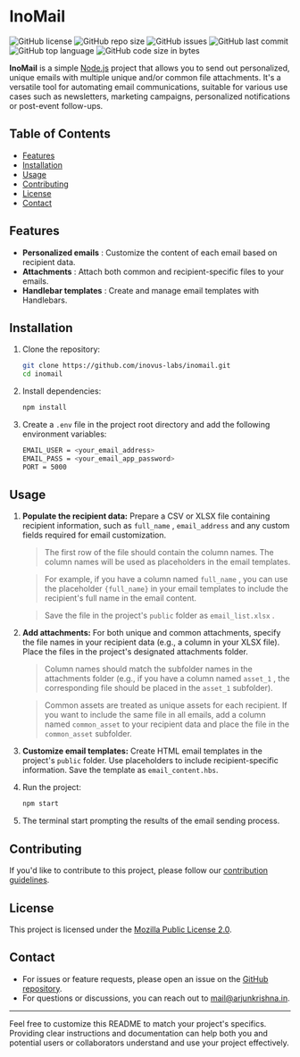 # InoMail

![GitHub license](https://img.shields.io/github/license/inovus-labs/inomail) ![GitHub repo size](https://img.shields.io/github/repo-size/inovus-labs/inomail) ![GitHub issues](https://img.shields.io/github/issues/inovus-labs/inomail)
![GitHub last commit](https://img.shields.io/github/last-commit/inovus-labs/inomail) ![GitHub top language](https://img.shields.io/github/languages/top/inovus-labs/inomail) ![GitHub code size in bytes](https://img.shields.io/github/languages/code-size/inovus-labs/inomail)


**InoMail** is a simple [Node.js](https://nodejs.org/en) project that allows you to send out personalized, unique emails with multiple unique and/or common file attachments. It's a versatile tool for automating email communications, suitable for various use cases such as newsletters, marketing campaigns, personalized notifications or post-event follow-ups.

## Table of Contents

- [Features](#features)
- [Installation](#installation)
- [Usage](#usage) 
- [Contributing](#contributing)
- [License](#license)
- [Contact](#contact)

## Features

- **Personalized emails** : Customize the content of each email based on recipient data.
- **Attachments** : Attach both common and recipient-specific files to your emails.
- **Handlebar templates** : Create and manage email templates with Handlebars.

## Installation

1. Clone the repository:

   ```bash
   git clone https://github.com/inovus-labs/inomail.git
   cd inomail
   ```

2. Install dependencies:

   ```bash
   npm install
   ```

3. Create a `.env` file in the project root directory and add the following environment variables:

   ```bash
   EMAIL_USER = <your_email_address>
   EMAIL_PASS = <your_email_app_password>
   PORT = 5000
   ```

## Usage

1. **Populate the recipient data:** Prepare a CSV or XLSX file containing recipient information, such as `full_name` , `email_address` and any custom fields required for email customization.

   > The first row of the file should contain the column names. The column names will be used as placeholders in the email templates.
   
   > For example, if you have a column named `full_name` , you can use the placeholder `{full_name}` in your email templates to include the recipient's full name in the email content.

   > Save the file in the project's `public` folder as `email_list.xlsx` .

2. **Add attachments:** For both unique and common attachments, specify the file names in your recipient data (e.g., a column in your XLSX file). Place the files in the project's designated attachments folder.

   > Column names should match the subfolder names in the attachments folder (e.g., if you have a column named `asset_1` , the corresponding file should be placed in the `asset_1` subfolder).
   
   > Common assets are treated as unique assets for each recipient. If you want to include the same file in all emails, add a column named `common_asset` to your recipient data and place the file in the `common_asset` subfolder.

3. **Customize email templates:** Create HTML email templates in the project's `public` folder. Use placeholders to include recipient-specific information. Save the template as `email_content.hbs`.

4. Run the project:

   ```bash
   npm start
   ```

5. The terminal start prompting the results of the email sending process.

## Contributing

If you'd like to contribute to this project, please follow our [contribution guidelines](CONTRIBUTING.md).

## License

This project is licensed under the [Mozilla Public License 2.0](LICENSE).


## Contact

- For issues or feature requests, please open an issue on the [GitHub repository](https://github.com/inovus-labs/inomail/issues).
- For questions or discussions, you can reach out to [mail@arjunkrishna.in](mailto:mail@arjunkrishna.in).

---

Feel free to customize this README to match your project's specifics. Providing clear instructions and documentation can help both you and potential users or collaborators understand and use your project effectively.
